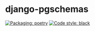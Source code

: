 # django-pgschemas

[![Packaging: poetry](https://img.shields.io/badge/packaging-poetry-purple.svg)](https://github.com/sdispater/poetry)
[![Code style: black](https://img.shields.io/badge/code%20style-black-000000.svg)](https://github.com/ambv/black)
